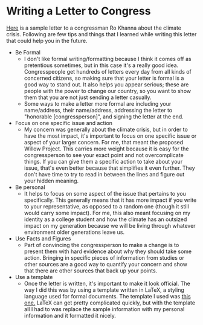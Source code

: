 # Writing a Letter to Congress
[Here](https://s3anak.github.io/project3Final.pdf) is a sample letter to a congressman Ro Khanna about the climate crisis. Following are few tips and things that I learned while writing this letter that could help you in the future.


 - Be Formal
	 - I don't like formal writing/formatting because I think it comes off as pretentious sometimes, but in this case it's a really good idea. Congresspeople get hundreds of letters every day from all kinds of concerned citizens, so making sure that your letter is formal is a good way to stand out. It also helps you appear serious; these are people with the power to change our country, so you want to show them that you are not just sending a letter casually.
	 - Some ways to make a letter more formal are including your name/address, their name/address, addressing the letter to "honorable [congressperson]", and signing the letter at the end.
- Focus on one specific issue and action
	- My concern was generally about the climate crisis, but in order to have the most impact, it's important to focus on one specific issue or aspect of your larger concern. For me, that meant the proposed Willow Project. This carries more weight because it is easy for the congressperson to see your exact point and not overcomplicate things. If you can give them a specific action to take about your issue, that's even better because that simplifies it even further. They don't have time to try to read in between the lines and figure out your hidden meaning.
- Be personal
	- It helps to focus on some aspect of the issue that pertains to you specifically. This generally means that it has more impact if you write to your representative, as opposed to a random one (though it still would carry some impact). For me, this also meant focusing on my identity as a college student and how the climate has an outsized impact on my generation because we will be living through whatever environment older generations leave us. 
 - Use Facts and Figures
	 - Part of convincing the congressperson to make a change is to present them with hard evidence about why they should take some action. Bringing in specific pieces of information from studies or other sources are a good way to quantify your concern and show that there are other sources that back up your points.
 - Use a template
	 - Once the letter is written, it's important to make it look official. The way I did this was by using a template written in LaTeX, a styling language used for formal documents. The template I used was [this one.](https://www.latextemplates.com/template/thin-formal-letter) LaTeX can get pretty complicated quickly, but with the template all I had to was replace the sample information with my personal information and it formatted it nicely. 
